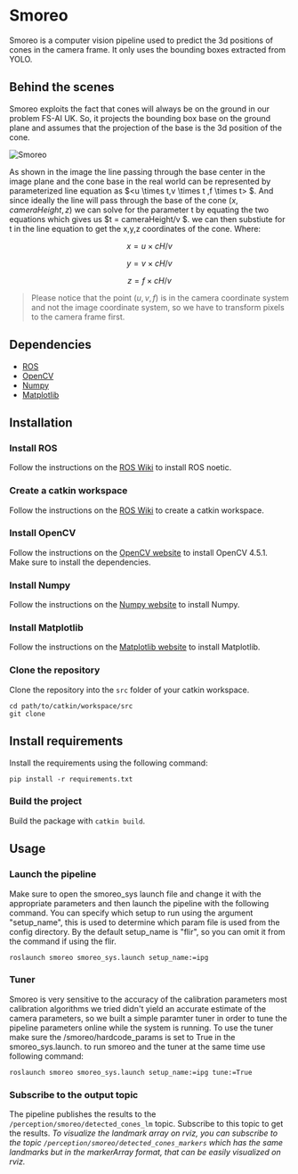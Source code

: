 # Smoreo
Smoreo is a computer vision pipeline used to predict the 3d positions of cones in the camera frame. It only uses the bounding boxes extracted from YOLO.

## Behind the scenes
Smoreo exploits the fact that cones will always be on the ground in our problem FS-AI UK. So, it projects the bounding box base on the ground plane and assumes that the projection of the base is the 3d position of the cone.

![Smoreo](https://drive.google.com/uc?export=view&id=1WVj9aliuL2hKJ-hyDW1-whw-uqayRightCenter0OV)

As shown in the image the line passing through the base center in the image plane and the cone base in the real world can be represented by parameterized line equation as $<u \times t,v \times t ,f \times t> $. And since ideally the line will pass through the base of the cone $(x,cameraHeight,z)$ we can solve for the parameter t by equating the two equations which gives us $t = cameraHeight/v $. we can then substiute for t in the line equation to get the x,y,z coordinates of the cone. Where:
<div align = "center">

 $x = u \times cH/v$

 $y = v \times cH/v$

 $z = f \times cH/v$
</div>

>Please notice that the point $(u,v,f)$ is in the camera coordinate system and not the image coordinate system, so we have to transform pixels to the camera frame first.
## Dependencies
* [ROS](http://wiki.ros.org/noetic/Installation/Ubuntu)
* [OpenCV](https://pypi.org/project/opencv-python/4.5.1.48/)
* [Numpy](https://pypi.org/project/numpy/)
* [Matplotlib](https://pypi.org/project/matplotlib/)
## Installation
### Install ROS
Follow the instructions on the [ROS Wiki](http://wiki.ros.org/noetic/Installation/Ubuntu) to install ROS noetic.

### Create a catkin workspace
Follow the instructions on the [ROS Wiki](http://wiki.ros.org/catkin/Tutorials/create_a_workspace) to create a catkin workspace.

### Install OpenCV
Follow the instructions on the [OpenCV website](https://pypi.org/project/opencv-python/4.5.1.48/) to install OpenCV 4.5.1. Make sure to install the dependencies.

### Install Numpy
Follow the instructions on the [Numpy website](https://pypi.org/project/numpy/) to install Numpy.

### Install Matplotlib
Follow the instructions on the [Matplotlib website](https://pypi.org/project/matplotlib/) to install Matplotlib.

### Clone the repository
Clone the repository into the `src` folder of your catkin workspace.
```
cd path/to/catkin/workspace/src
git clone
```

## Install requirements
Install the requirements using the following command:

```
pip install -r requirements.txt
```

### Build the project
Build the package with `catkin build`.

## Usage

### Launch the pipeline
Make sure to open the smoreo_sys launch file and change it with the appropriate parameters and then launch the pipeline with the following command. You can specify which setup to run using the argument "setup_name", this is used to determine which param file is used from the config directory. By the default setup_name is "flir", so you can omit it from the command if using the flir.
```
roslaunch smoreo smoreo_sys.launch setup_name:=ipg
```
### Tuner
Smoreo is very sensitive to the accuracy of the calibration parameters most calibration algorithms we tried didn't yield an accurate estimate of the camera parameters, so we built a simple paramter tuner in order to tune the pipeline parameters online while the system is running.
To use the tuner make sure the /smoreo/hardcode_params is set to True in the smoreo_sys.launch. to run smoreo and the tuner at the same time use following command:

```
roslaunch smoreo smoreo_sys.launch setup_name:=ipg tune:=True
```

### Subscribe to the output topic
The pipeline publishes the results to the `/perception/smoreo/detected_cones_lm`    topic. Subscribe to this topic to get the results.
*To visualize the landmark array on rviz, you can subscribe to the topic `/perception/smoreo/detected_cones_markers` which has the same landmarks but in the markerArray format, that can be easily visualized on rviz.*
